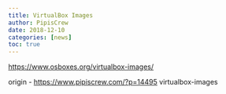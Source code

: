 ```yaml
---
title: VirtualBox Images
author: PipisCrew
date: 2018-12-10
categories: [news]
toc: true
---
```


https://www.osboxes.org/virtualbox-images/

origin - https://www.pipiscrew.com/?p=14495 virtualbox-images